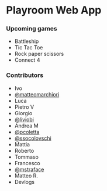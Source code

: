 # Playroom Web App

### Upcoming games

- Battleship
- Tic Tac Toe
- Rock paper scissors
- Connect 4

### Contributors

- Ivo
- [@matteomarchiori](https://github.com/matteomarchiori)
- Luca
- Pietro V
- Giorgio
- [@liviobi](https://github.com/liviobi)
- Andrea M
- [@pcoletta](https://github.com/pcoletta)
- [@ssocolovschi](https://github.com/ssocolovschi)
- Mattia
- Roberto
- Tommaso
- Francesco
- [@mstraface](https://github.com/mstraface)
- Matteo R.
- Devlogs
